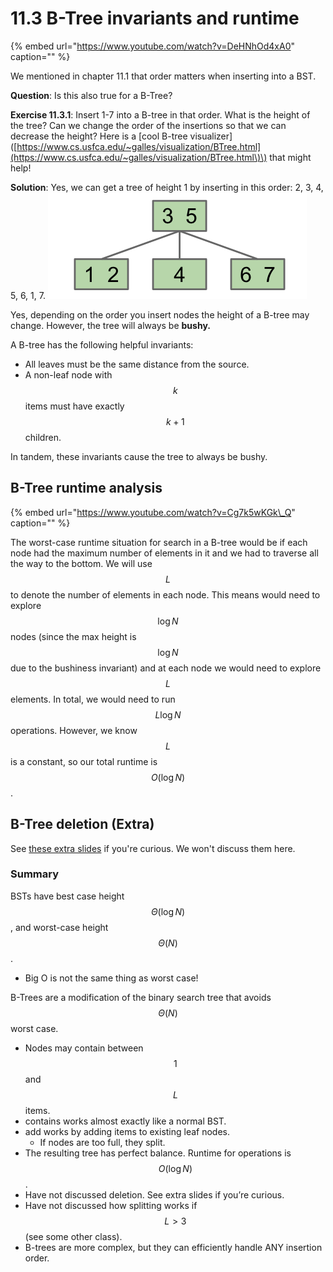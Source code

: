 # 11.3 B-Tree invariants and runtime

{% embed url="https://www.youtube.com/watch?v=DeHNhOd4xA0" caption="" %}

We mentioned in chapter 11.1 that order matters when inserting into a BST.

**Question**: Is this also true for a B-Tree?

**Exercise 11.3.1**: Insert 1-7 into a B-tree in that order. What is the height of the tree? Can we change the order of the insertions so that we can decrease the height? Here is a \[cool B-tree visualizer\]\([https://www.cs.usfca.edu/~galles/visualization/BTree.html](https://www.cs.usfca.edu/~galles/visualization/BTree.html\)\) that might help!

**Solution**: Yes, we can get a tree of height 1 by inserting in this order: 2, 3, 4, 5, 6, 1, 7. ![](../.gitbook/assets/Screen%20Shot%202019-03-05%20at%204.35.18%20PM.png)

Yes, depending on the order you insert nodes the height of a B-tree may change. However, the tree will always be **bushy.**

A B-tree has the following helpful invariants:

* All leaves must be the same distance from the source.
* A non-leaf node with $$k$$ items must have exactly $$k+1$$ children.

In tandem, these invariants cause the tree to always be bushy.

## B-Tree runtime analysis

{% embed url="https://www.youtube.com/watch?v=Cg7k5wKGk\_Q" caption="" %}

The worst-case runtime situation for search in a B-tree would be if each node had the maximum number of elements in it and we had to traverse all the way to the bottom. We will use $$L$$ to denote the number of elements in each node. This means would need to explore $$\log N$$ nodes \(since the max height is $$\log N$$ due to the bushiness invariant\) and at each node we would need to explore $$L$$ elements. In total, we would need to run $$L \log N$$ operations. However, we know $$L$$ is a constant, so our total runtime is $$O(\log N)$$.

## B-Tree deletion \(Extra\)

See [these extra slides](https://docs.google.com/presentation/d/1zhQDvbcDZ9RJgJl0bmqwFFlHP8ExbDFo36Q9ZWH9EgU/edit#slide=id.g508ece10b0_1_1305) if you're curious. We won't discuss them here.

### Summary

BSTs have best case height $$\Theta (\log N)$$, and worst-case height $$\Theta (N)$$.

* Big O is not the same thing as worst case!

B-Trees are a modification of the binary search tree that avoids $$\Theta (N)$$ worst case.

* Nodes may contain between $$1$$ and $$L$$ items.
* contains works almost exactly like a normal BST.
* add works by adding items to existing leaf nodes.
  * If nodes are too full, they split.
* The resulting tree has perfect balance. Runtime for operations is $$O(\log N)$$.
* Have not discussed deletion. See extra slides if you’re curious.
* Have not discussed how splitting works if $$L > 3$$ \(see some other class\).
* B-trees are more complex, but they can efficiently handle ANY insertion order.

